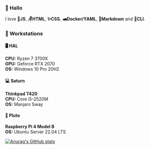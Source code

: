 ### 🐸 Hallo

I love 🧙**JS**, **🪑HTML**, **✨CSS**, **🛥️Docker/YAML**, **🌠Markdown** and **🔮CLI**.

### 🍈 Workstations

#### 🖥️ HAL

**CPU:** Ryzen 7 3700X\
**GPU:** Geforce RTX 2070\
**OS:** Windows 10 Pro 20H2

#### 💻 Saturn

**Thinkpad T420**\
**CPU:** Core i5-2520M\
**OS:** Manjaro Sway

#### 🐁 Pluto

**Raspberry Pi 4 Model B**\
**OS:** Ubuntu Server 22.04 LTS

[![Anurag's GitHub stats](https://github-readme-stats.vercel.app/api?username=ebears&hide=stars,prs&count_private=true&show_icons=true&theme=material-palenight)](https://github.com/anuraghazra/github-readme-stats)
